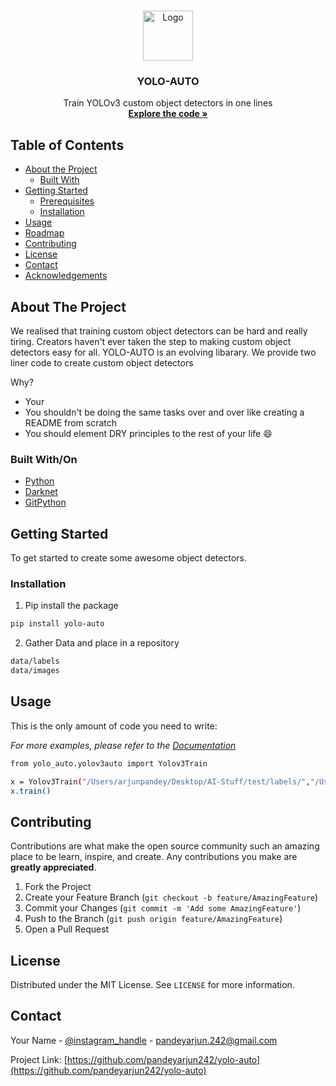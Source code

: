<!--
*** Thanks for checking out this README Template. If you have a suggestion that would
*** make this better, please fork the repo and create a pull request or simply open
*** an issue with the tag "enhancement".
*** Thanks again! Now go create something AMAZING! :D
***
***
***
*** To avoid retyping too much info. Do a search and replace for the following:
*** github_username, repo, twitter_handle, email
-->





<!-- PROJECT SHIELDS -->
<!--
*** I'm using markdown "reference style" links for readability.
*** Reference links are enclosed in brackets [ ] instead of parentheses ( ).
*** See the bottom of this document for the declaration of the reference variables
*** for contributors-url, forks-url, etc. This is an optional, concise syntax you may use.
*** https://www.markdownguide.org/basic-syntax/#reference-style-links
-->


<!-- PROJECT LOGO -->
<br />
<p align="center">
  <a href="https://github.com/github_username/repo">
    <img src="images/logo.png" alt="Logo" width="80" height="80">
  </a>

  <h3 align="center">YOLO-AUTO</h3>

  <p align="center">
    Train YOLOv3 custom object detectors in one lines
    <br />
    <a href="https://github.com/pandeyarjun242/yolo-auto"><strong>Explore the code »</strong></a>
    <br />
  </p>
</p>



<!-- TABLE OF CONTENTS -->
## Table of Contents

* [About the Project](#about-the-project)
  * [Built With](#built-with)
* [Getting Started](#getting-started)
  * [Prerequisites](#prerequisites)
  * [Installation](#installation)
* [Usage](#usage)
* [Roadmap](#roadmap)
* [Contributing](#contributing)
* [License](#license)
* [Contact](#contact)
* [Acknowledgements](#acknowledgements)



<!-- ABOUT THE PROJECT -->
## About The Project


We realised that training custom object detectors can be hard and really tiring. Creators haven't ever taken the step to making custom object detectors easy for all. YOLO-AUTO is an evolving libarary. We provide two liner code to create custom object detectors

Why?
* Your
* You shouldn't be doing the same tasks over and over like creating a README from scratch
* You should element DRY principles to the rest of your life :smile:


### Built With/On

* [Python](https://www.python.org/)
* [Darknet](https://pjreddie.com/darknet/)
* [GitPython](https://pypi.org/project/GitPython/)



<!-- GETTING STARTED -->
## Getting Started

To get started to create some awesome object detectors.

### Installation
 
1. Pip install the package
```sh
pip install yolo-auto
```
2. Gather Data and place in a repository
```sh
data/labels
data/images
```




<!-- USAGE EXAMPLES -->
## Usage

This is the only amount of code you need to write:

_For more examples, please refer to the [Documentation](https://example.com)_


```sh
from yolo_auto.yolov3auto import Yolov3Train

x = Yolov3Train("/Users/arjunpandey/Desktop/AI-Stuff/test/labels/","/Users/arjunpandey/Desktop/AI-Stuff/test/images/",1,['LicensePlate'],"/Users/arjunpandey/Desktop/AI-Stuff/test/")
x.train()
```




<!-- CONTRIBUTING -->
## Contributing

Contributions are what make the open source community such an amazing place to be learn, inspire, and create. Any contributions you make are **greatly appreciated**.

1. Fork the Project
2. Create your Feature Branch (`git checkout -b feature/AmazingFeature`)
3. Commit your Changes (`git commit -m 'Add some AmazingFeature'`)
4. Push to the Branch (`git push origin feature/AmazingFeature`)
5. Open a Pull Request



<!-- LICENSE -->
## License

Distributed under the MIT License. See `LICENSE` for more information.



<!-- CONTACT -->
## Contact

Your Name - [@instagram_handle](https://instagram.com/_.pandeymonium) - pandeyarjun.242@gmail.com

Project Link: [https://github.com/pandeyarjun242/yolo-auto](https://github.com/pandeyarjun242/yolo-auto)
